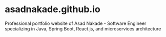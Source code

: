 # asadnakade.github.io
Professional portfolio website of Asad Nakade - Software Engineer specializing in Java, Spring Boot, React.js, and microservices architecture
